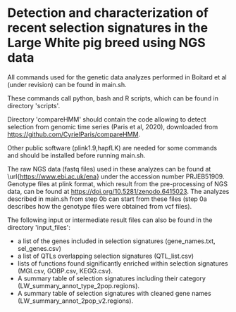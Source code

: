 # Detection and characterization of recent selection signatures in the Large White pig breed using NGS data

All commands used for the genetic data analyzes performed in Boitard et al (under revision) can be found in main.sh.

These commands call python, bash and R scripts, which can be found in directory 'scripts'.

Directory 'compareHMM' should contain the code allowing to detect selection from genomic time series (Paris et al, 2020), downloaded from https://github.com/CyrielParis/compareHMM.

Other public software (plink1.9,hapfLK) are needed for some commands and should be installed before running main.sh.

The raw NGS data (fastq files) used in these analyzes can be found at \url{https://www.ebi.ac.uk/ena} under the accession number PRJEB51909. Genotype files at plink format, which result from the pre-processing of NGS data, can be found at https://doi.org/10.5281/zenodo.6415023. The analyzes described in main.sh from step 0b can start from these files (step 0a describes how the genotype files were obtained from vcf files). 

The following input or intermediate result files can also be found in the directory 'input_files':
- a list of the genes included in selection signatures (gene_names.txt, sel_genes.csv)
- a list of QTLs overlapping selection signatures (QTL_list.csv)
- lists of functions found significantly enriched within selection signatures (MGI.csv, GOBP.csv, KEGG.csv). 
- A summary table of selection signatures including their category (LW_summary_annot_type_2pop.regions).
- A summary table of selection signatures with cleaned gene names (LW_summary_annot_2pop_v2.regions).
